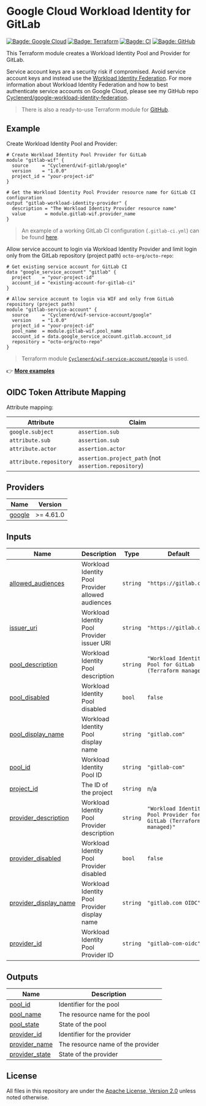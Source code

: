 # Google Cloud Workload Identity for GitLab

[![Bagde: Google Cloud](https://img.shields.io/badge/Google%20Cloud-%234285F4.svg?logo=google-cloud&logoColor=white)](https://github.com/Cyclenerd/terraform-google-wif-gitlab#readme)
[![Badge: Terraform](https://img.shields.io/badge/Terraform-%235835CC.svg?logo=terraform&logoColor=white)](https://github.com/Cyclenerd/terraform-google-wif-gitlab#readme)
[![Bagde: CI](https://github.com/Cyclenerd/terraform-google-wif-gitlab/actions/workflows/ci.yml/badge.svg)](https://github.com/Cyclenerd/terraform-google-wif-gitlab/actions/workflows/ci.yml)
[![Bagde: GitHub](https://img.shields.io/github/license/cyclenerd/terraform-google-wif-gitlab)](https://github.com/Cyclenerd/google-cloud-pricing-cost-calculator/blob/master/LICENSE)

This Terraform module creates a Workload Identity Pool and Provider for GitLab.

Service account keys are a security risk if compromised.
Avoid service account keys and instead use the [Workload Identity Federation](https://cloud.google.com/iam/docs/configuring-workload-identity-federation).
For more information about Workload Identity Federation and how to best authenticate service accounts on Google Cloud, please see my GitHub repo [Cyclenerd/google-workload-identity-federation](https://github.com/Cyclenerd/google-workload-identity-federation#readme).

> There is also a ready-to-use Terraform module for [GitHub](https://github.com/Cyclenerd/terraform-google-wif-github#readme).

## Example

Create Workload Identity Pool and Provider:

```hcl
# Create Workload Identity Pool Provider for GitLab
module "gitlab-wif" {
  source     = "Cyclenerd/wif-gitlab/google"
  version    = "1.0.0"
  project_id = "your-project-id"
}

# Get the Workload Identity Pool Provider resource name for GitLab CI configuration
output "gitlab-workload-identity-provider" {
  description = "The Workload Identity Provider resource name"
  value       = module.gitlab-wif.provider_name
}
```

> An example of a working GitLab CI configuration (`.gitlab-ci.yml`) can be found [here](https://gitlab.com/Cyclenerd/google-workload-identity-federation-for-gitlab/-/blob/master/.gitlab-ci.yml).

Allow service account to login via Workload Identity Provider and limit login only from the GitLab repository (project path) `octo-org/octo-repo`:

```hcl
# Get existing service account for GitLab CI
data "google_service_account" "gitlab" {
  project    = "your-project-id"
  account_id = "existing-account-for-gitlab-ci"
}

# Allow service account to login via WIF and only from GitLab repository (project path)
module "gitlab-service-account" {
  source     = "Cyclenerd/wif-service-account/google"
  version    = "1.0.0"
  project_id = "your-project-id"
  pool_name  = module.gitlab-wif.pool_name
  account_id = data.google_service_account.gitlab.account_id
  repository = "octo-org/octo-repo"
}
```

> Terraform module [`Cyclenerd/wif-service-account/google`](https://github.com/Cyclenerd/terraform-google-wif-service-account) is used.

👉 [**More examples**](https://github.com/Cyclenerd/terraform-google-wif-gitlab/tree/master/examples)

## OIDC Token Attribute Mapping

Attribute mapping:

| Attribute              | Claim                                                 |
|------------------------|-------------------------------------------------------|
| `google.subject`       | `assertion.sub`                                       |
| `attribute.sub`        | `assertion.sub`                                       |
| `attribute.actor`      | `assertion.actor`                                     |
| `attribute.repository` | `assertion.project_path` (not `assertion.repository`) |

<!-- BEGIN_TF_DOCS -->
## Providers

| Name | Version |
|------|---------|
| <a name="provider_google"></a> [google](#provider\_google) | >= 4.61.0 |

## Inputs

| Name | Description | Type | Default | Required |
|------|-------------|------|---------|:--------:|
| <a name="input_allowed_audiences"></a> [allowed\_audiences](#input\_allowed\_audiences) | Workload Identity Pool Provider allowed audiences | `string` | `"https://gitlab.com"` | no |
| <a name="input_issuer_uri"></a> [issuer\_uri](#input\_issuer\_uri) | Workload Identity Pool Provider issuer URI | `string` | `"https://gitlab.com"` | no |
| <a name="input_pool_description"></a> [pool\_description](#input\_pool\_description) | Workload Identity Pool description | `string` | `"Workload Identity Pool for GitLab (Terraform managed)"` | no |
| <a name="input_pool_disabled"></a> [pool\_disabled](#input\_pool\_disabled) | Workload Identity Pool disabled | `bool` | `false` | no |
| <a name="input_pool_display_name"></a> [pool\_display\_name](#input\_pool\_display\_name) | Workload Identity Pool display name | `string` | `"gitlab.com"` | no |
| <a name="input_pool_id"></a> [pool\_id](#input\_pool\_id) | Workload Identity Pool ID | `string` | `"gitlab-com"` | no |
| <a name="input_project_id"></a> [project\_id](#input\_project\_id) | The ID of the project | `string` | n/a | yes |
| <a name="input_provider_description"></a> [provider\_description](#input\_provider\_description) | Workload Identity Pool Provider description | `string` | `"Workload Identity Pool Provider for GitLab (Terraform managed)"` | no |
| <a name="input_provider_disabled"></a> [provider\_disabled](#input\_provider\_disabled) | Workload Identity Pool Provider disabled | `bool` | `false` | no |
| <a name="input_provider_display_name"></a> [provider\_display\_name](#input\_provider\_display\_name) | Workload Identity Pool Provider display name | `string` | `"gitlab.com OIDC"` | no |
| <a name="input_provider_id"></a> [provider\_id](#input\_provider\_id) | Workload Identity Pool Provider ID | `string` | `"gitlab-com-oidc"` | no |

## Outputs

| Name | Description |
|------|-------------|
| <a name="output_pool_id"></a> [pool\_id](#output\_pool\_id) | Identifier for the pool |
| <a name="output_pool_name"></a> [pool\_name](#output\_pool\_name) | The resource name for the pool |
| <a name="output_pool_state"></a> [pool\_state](#output\_pool\_state) | State of the pool |
| <a name="output_provider_id"></a> [provider\_id](#output\_provider\_id) | Identifier for the provider |
| <a name="output_provider_name"></a> [provider\_name](#output\_provider\_name) | The resource name of the provider |
| <a name="output_provider_state"></a> [provider\_state](#output\_provider\_state) | State of the provider |
<!-- END_TF_DOCS -->

## License

All files in this repository are under the [Apache License, Version 2.0](LICENSE) unless noted otherwise.
